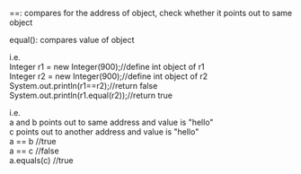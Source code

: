==: compares for the address of object, check whether it points out to same object    

equal(): compares value of object    

i.e.      
Integer r1 = new Integer(900);//define int object of r1   
Integer r2 = new Integer(900);//define int object of r2   
System.out.println(r1==r2);//return false   
System.out.println(r1.equal(r2));//return true     

i.e.  
a and b points out to same address and value is "hello"    
c points out to another address and value is "hello"    
a == b  //true    
a == c  //false   
a.equals(c)  //true   

